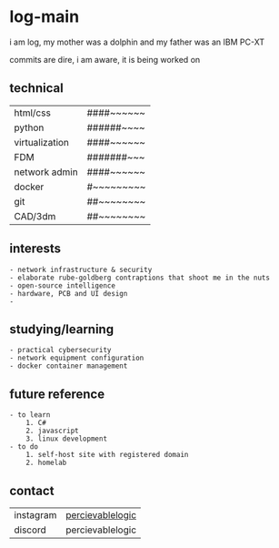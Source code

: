 # log-main
  
  i am log, my mother was a dolphin and my father was an IBM PC-XT  
    
  commits are dire, i am aware, it is being worked on
## technical
|                   |              |
|-------------------|--------------|
|    html/css       |  ####~~~~~~  |
|    python         |  ######~~~~  |
|    virtualization |  ####~~~~~~  |
|    FDM            |  #######~~~  |
|    network admin  |  ####~~~~~~  |
|    docker         |  #~~~~~~~~~  |
|    git            |  ##~~~~~~~~  |
|    CAD/3dm        |  ##~~~~~~~~  |
## interests  
    - network infrastructure & security
    - elaborate rube-goldberg contraptions that shoot me in the nuts
    - open-source intelligence
    - hardware, PCB and UI design
    - 
## studying/learning  
    - practical cybersecurity
    - network equipment configuration
    - docker container management
## future reference
    - to learn  
        1. C#
        2. javascript
        3. linux development
    - to do
        1. self-host site with registered domain
        2. homelab
## contact
|            |                                                                 |
|------------|-----------------------------------------------------------------|
|  instagram | [percievablelogic](https://www.instagram.com/percievablelogic)  |
|  discord   | percievablelogic                                                |
